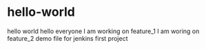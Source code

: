 # hello-world
hello world 
hello everyone 
I am working on feature_1
I am woring on feature_2
demo file for jenkins first project 
